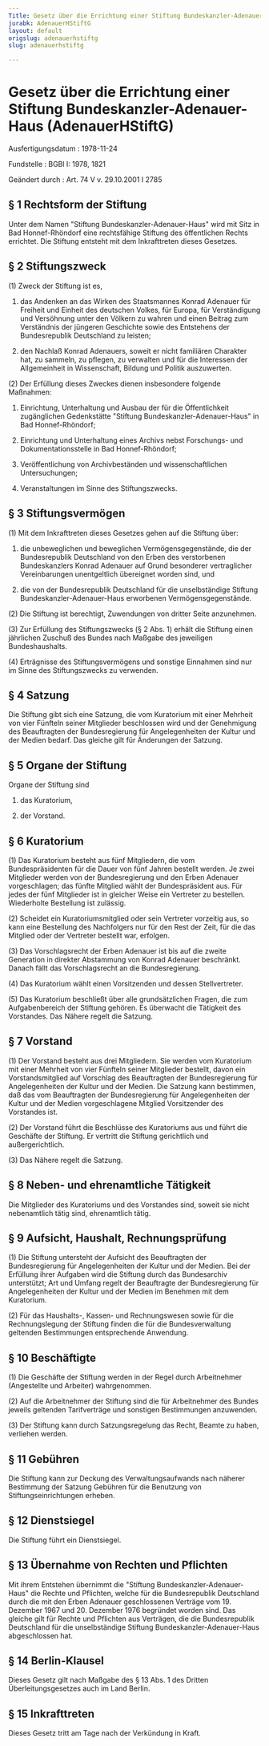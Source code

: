 ```yaml
---
Title: Gesetz über die Errichtung einer Stiftung Bundeskanzler-Adenauer-Haus
jurabk: AdenauerHStiftG
layout: default
origslug: adenauerhstiftg
slug: adenauerhstiftg

---
```


# Gesetz über die Errichtung einer Stiftung Bundeskanzler-Adenauer-Haus (AdenauerHStiftG)

Ausfertigungsdatum
:   1978-11-24

Fundstelle
:   BGBl I: 1978, 1821

Geändert durch
:   Art. 74 V v. 29.10.2001 I 2785

## § 1 Rechtsform der Stiftung

Unter dem Namen "Stiftung Bundeskanzler-Adenauer-Haus" wird mit Sitz
in Bad Honnef-Rhöndorf eine rechtsfähige Stiftung des öffentlichen
Rechts errichtet. Die Stiftung entsteht mit dem Inkrafttreten dieses
Gesetzes.

## § 2 Stiftungszweck

(1) Zweck der Stiftung ist es,

1.  das Andenken an das Wirken des Staatsmannes Konrad Adenauer für
    Freiheit und Einheit des deutschen Volkes, für Europa, für
    Verständigung und Versöhnung unter den Völkern zu wahren und einen
    Beitrag zum Verständnis der jüngeren Geschichte sowie des Entstehens
    der Bundesrepublik Deutschland zu leisten;


2.  den Nachlaß Konrad Adenauers, soweit er nicht familiären Charakter
    hat, zu sammeln, zu pflegen, zu verwalten und für die Interessen der
    Allgemeinheit in Wissenschaft, Bildung und Politik auszuwerten.




(2) Der Erfüllung dieses Zweckes dienen insbesondere folgende
Maßnahmen:

1.  Einrichtung, Unterhaltung und Ausbau der für die Öffentlichkeit
    zugänglichen Gedenkstätte "Stiftung Bundeskanzler-Adenauer-Haus" in
    Bad Honnef-Rhöndorf;


2.  Einrichtung und Unterhaltung eines Archivs nebst Forschungs- und
    Dokumentationsstelle in Bad Honnef-Rhöndorf;


3.  Veröffentlichung von Archivbeständen und wissenschaftlichen
    Untersuchungen;


4.  Veranstaltungen im Sinne des Stiftungszwecks.

## § 3 Stiftungsvermögen

(1) Mit dem Inkrafttreten dieses Gesetzes gehen auf die Stiftung über:

1.  die unbeweglichen und beweglichen Vermögensgegenstände, die der
    Bundesrepublik Deutschland von den Erben des verstorbenen
    Bundeskanzlers Konrad Adenauer auf Grund besonderer vertraglicher
    Vereinbarungen unentgeltlich übereignet worden sind, und


2.  die von der Bundesrepublik Deutschland für die unselbständige Stiftung
    Bundeskanzler-Adenauer-Haus erworbenen Vermögensgegenstände.




(2) Die Stiftung ist berechtigt, Zuwendungen von dritter Seite
anzunehmen.

(3) Zur Erfüllung des Stiftungszwecks (§ 2 Abs. 1) erhält die Stiftung
einen jährlichen Zuschuß des Bundes nach Maßgabe des jeweiligen
Bundeshaushalts.

(4) Erträgnisse des Stiftungsvermögens und sonstige Einnahmen sind nur
im Sinne des Stiftungszwecks zu verwenden.

## § 4 Satzung

Die Stiftung gibt sich eine Satzung, die vom Kuratorium mit einer
Mehrheit von vier Fünfteln seiner Mitglieder beschlossen wird und der
Genehmigung des Beauftragten der Bundesregierung für Angelegenheiten
der Kultur und der Medien bedarf. Das gleiche gilt für Änderungen der
Satzung.

## § 5 Organe der Stiftung

Organe der Stiftung sind

1.  das Kuratorium,


2.  der Vorstand.

## § 6 Kuratorium

(1) Das Kuratorium besteht aus fünf Mitgliedern, die vom
Bundespräsidenten für die Dauer von fünf Jahren bestellt werden. Je
zwei Mitglieder werden von der Bundesregierung und den Erben Adenauer
vorgeschlagen; das fünfte Mitglied wählt der Bundespräsident aus. Für
jedes der fünf Mitglieder ist in gleicher Weise ein Vertreter zu
bestellen. Wiederholte Bestellung ist zulässig.

(2) Scheidet ein Kuratoriumsmitglied oder sein Vertreter vorzeitig
aus, so kann eine Bestellung des Nachfolgers nur für den Rest der
Zeit, für die das Mitglied oder der Vertreter bestellt war, erfolgen.

(3) Das Vorschlagsrecht der Erben Adenauer ist bis auf die zweite
Generation in direkter Abstammung von Konrad Adenauer beschränkt.
Danach fällt das Vorschlagsrecht an die Bundesregierung.

(4) Das Kuratorium wählt einen Vorsitzenden und dessen Stellvertreter.

(5) Das Kuratorium beschließt über alle grundsätzlichen Fragen, die
zum Aufgabenbereich der Stiftung gehören. Es überwacht die Tätigkeit
des Vorstandes. Das Nähere regelt die Satzung.

## § 7 Vorstand

(1) Der Vorstand besteht aus drei Mitgliedern. Sie werden vom
Kuratorium mit einer Mehrheit von vier Fünfteln seiner Mitglieder
bestellt, davon ein Vorstandsmitglied auf Vorschlag des Beauftragten
der Bundesregierung für Angelegenheiten der Kultur und der Medien. Die
Satzung kann bestimmen, daß das vom Beauftragten der Bundesregierung
für Angelegenheiten der Kultur und der Medien vorgeschlagene Mitglied
Vorsitzender des Vorstandes ist.

(2) Der Vorstand führt die Beschlüsse des Kuratoriums aus und führt
die Geschäfte der Stiftung. Er vertritt die Stiftung gerichtlich und
außergerichtlich.

(3) Das Nähere regelt die Satzung.

## § 8 Neben- und ehrenamtliche Tätigkeit

Die Mitglieder des Kuratoriums und des Vorstandes sind, soweit sie
nicht nebenamtlich tätig sind, ehrenamtlich tätig.

## § 9 Aufsicht, Haushalt, Rechnungsprüfung

(1) Die Stiftung untersteht der Aufsicht des Beauftragten der
Bundesregierung für Angelegenheiten der Kultur und der Medien. Bei der
Erfüllung ihrer Aufgaben wird die Stiftung durch das Bundesarchiv
unterstützt; Art und Umfang regelt der Beauftragte der Bundesregierung
für Angelegenheiten der Kultur und der Medien im Benehmen mit dem
Kuratorium.

(2) Für das Haushalts-, Kassen- und Rechnungswesen sowie für die
Rechnungslegung der Stiftung finden die für die Bundesverwaltung
geltenden Bestimmungen entsprechende Anwendung.

## § 10 Beschäftigte

(1) Die Geschäfte der Stiftung werden in der Regel durch Arbeitnehmer
(Angestellte und Arbeiter) wahrgenommen.

(2) Auf die Arbeitnehmer der Stiftung sind die für Arbeitnehmer des
Bundes jeweils geltenden Tarifverträge und sonstigen Bestimmungen
anzuwenden.

(3) Der Stiftung kann durch Satzungsregelung das Recht, Beamte zu
haben, verliehen werden.

## § 11 Gebühren

Die Stiftung kann zur Deckung des Verwaltungsaufwands nach näherer
Bestimmung der Satzung Gebühren für die Benutzung von
Stiftungseinrichtungen erheben.

## § 12 Dienstsiegel

Die Stiftung führt ein Dienstsiegel.

## § 13 Übernahme von Rechten und Pflichten

Mit ihrem Entstehen übernimmt die "Stiftung Bundeskanzler-Adenauer-
Haus" die Rechte und Pflichten, welche für die Bundesrepublik
Deutschland durch die mit den Erben Adenauer geschlossenen Verträge
vom 19. Dezember 1967 und 20. Dezember 1976 begründet worden sind. Das
gleiche gilt für Rechte und Pflichten aus Verträgen, die die
Bundesrepublik Deutschland für die unselbständige Stiftung
Bundeskanzler-Adenauer-Haus abgeschlossen hat.

## § 14 Berlin-Klausel

Dieses Gesetz gilt nach Maßgabe des § 13 Abs. 1 des Dritten
Überleitungsgesetzes auch im Land Berlin.

## § 15 Inkrafttreten

Dieses Gesetz tritt am Tage nach der Verkündung in Kraft.

